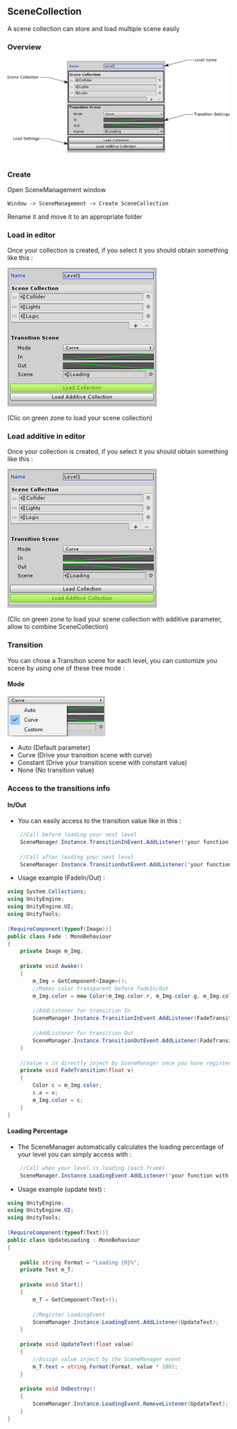 ## SceneCollection

A scene collection can store and load multiple scene easily

### Overview
![SceneCollection panel](https://github.com/Nicolas-Constanty/UnityTools/blob/master/images/SceneCollectionPanel.png)

### Create

Open SceneManagement window
```
Window -> SceneManagement -> Create SceneCollection
```

Rename it and move it to an appropriate folder

### Load in editor

Once your collection is created, if you select it you should obtain something like this :

![Capture load collection](https://github.com/Nicolas-Constanty/UnityTools/blob/master/images/SceneCollection-LoadCollection.png)

(Clic on green zone to load your scene collection)

### Load additive in editor

Once your collection is created, if you select it you should obtain something like this :

![Capture load additive collection](https://github.com/Nicolas-Constanty/UnityTools/blob/master/images/SceneCollection-LoadAdditiveCollection.png)

(Clic on green zone to load your scene collection with additive parameter, allow to combine SceneCollection)

### Transition

You can chose a Transition scene for each level, you can customize you scene by using one of these tree mode :

#### Mode
![Capture mode](https://github.com/Nicolas-Constanty/UnityTools/blob/master/images/SceneCollection-Mode.png)

* Auto (Default parameter)
* Curve (Drive your transition scene with curve)
* Constant (Drive your transition scene with constant value)
* None (No transition value)

### Access to the transitions info

#### In/Out

* You can easily access to the transition value like in this :

```csharp
    //Call before loading your next level
    SceneManager.Instance.TransitionInEvent.AddListener('your function with float parameter');
    
    //Call after loading your next level
    SceneManager.Instance.TransitionOutEvent.AddListener('your function with float parameter');
```

* Usage example (FadeIn/Out) :

```csharp
using System.Collections;
using UnityEngine;
using UnityEngine.UI;
using UnityTools;

[RequireComponent(typeof(Image))]
public class Fade : MonoBehaviour
{
    private Image m_Img;

    private void Awake()
    {
        m_Img = GetComponent<Image>();
        //Makes color transparent before fadeIn/Out
        m_Img.color = new Color(m_Img.color.r, m_Img.color.g, m_Img.color.b, 0);

        //AddListener for transition In
        SceneManager.Instance.TransitionInEvent.AddListener(FadeTransition);

        //AddListener for transition Out
        SceneManager.Instance.TransitionOutEvent.AddListener(FadeTransition);
    }

    //Value v is directly inject by SceneManager once you have register these events
    private void FadeTransition(float v)
    {
        Color c = m_Img.color;
        c.a = v;
        m_Img.color = c;
    }
}
```

#### Loading Percentage

* The SceneManager automatically calculates the loading percentage of your level you can simply access with :

```csharp
    //Call when your level is loading (each frame)
    SceneManager.Instance.LoadingEvent.AddListener('your function with float parameter');
```

* Usage example (update text) :

```csharp
using UnityEngine;
using UnityEngine.UI;
using UnityTools;

[RequireComponent(typeof(Text))]
public class UpdateLoading : MonoBehaviour
{

    public string Format = "Loading {0}%";
    private Text m_T;

    private void Start()
    {
        m_T = GetComponent<Text>();
        
        //Register LoadingEvent
        SceneManager.Instance.LoadingEvent.AddListener(UpdateText);
    }

    private void UpdateText(float value)
    {
        //Assign value inject by the SceneManager event
        m_T.text = string.Format(Format, value * 100);
    }

    private void OnDestroy()
    {
        SceneManager.Instance.LoadingEvent.RemoveListener(UpdateText);
    }
}

```
